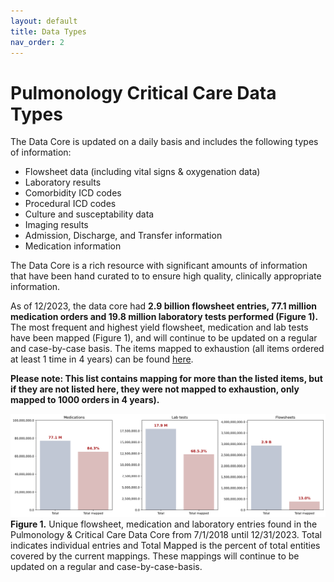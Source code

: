 ```yaml
---
layout: default
title: Data Types
nav_order: 2
---
```


# Pulmonology Critical Care Data Types

The Data Core is updated on a daily basis and includes the following types of information:

 * Flowsheet data (including vital signs & oxygenation data)
 * Laboratory results
 * Comorbidity ICD codes
 * Procedural ICD codes
 * Culture and susceptability data
 * Imaging results
 * Admission, Discharge, and Transfer information
 * Medication information

<p></p>

The Data Core is a rich resource with significant amounts of information that have been hand curated to to ensure high quality, clinically appropriate information. 

As of 12/2023, the data core had **2.9 billion flowsheet entries, 77.1 million medication orders and 19.8 million laboratory tests performed (Figure 1).** The most frequent and highest yield flowsheet, medication and lab tests have been mapped (Figure 1), and will continue to be updated on a regular and case-by-case basis. The items mapped to exhaustion (all items ordered at least 1 time in 4 years) can be found [here](exhaustivelymappeditems.csv). 

**Please note: This list contains mapping for more than the listed items, but if they are not listed here, they were not mapped to exhaustion, only mapped to 1000 orders in 4 years).**

![Data as of 12/2023](lab_meds_flow_graphic.png)
**Figure 1.** Unique flowsheet, medication and laboratory entries found in the Pulmonology & Critical Care Data Core from 7/1/2018 until 12/31/2023. Total indicates individual entries and Total Mapped is the percent of total entities covered by the current mappings. These mappings will continue to be updated on a regular and case-by-case-basis.
